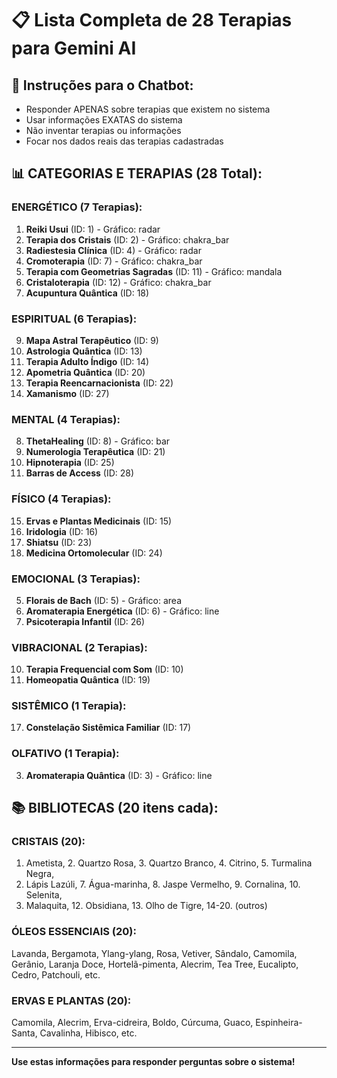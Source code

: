 # 📋 Lista Completa de 28 Terapias para Gemini AI

## 🎯 Instruções para o Chatbot:
- Responder APENAS sobre terapias que existem no sistema
- Usar informações EXATAS do sistema
- Não inventar terapias ou informações
- Focar nos dados reais das terapias cadastradas

## 📊 CATEGORIAS E TERAPIAS (28 Total):

### ENERGÉTICO (7 Terapias):
1. **Reiki Usui** (ID: 1) - Gráfico: radar
2. **Terapia dos Cristais** (ID: 2) - Gráfico: chakra_bar  
4. **Radiestesia Clínica** (ID: 4) - Gráfico: radar
7. **Cromoterapia** (ID: 7) - Gráfico: chakra_bar
11. **Terapia com Geometrias Sagradas** (ID: 11) - Gráfico: mandala
12. **Cristaloterapia** (ID: 12) - Gráfico: chakra_bar
18. **Acupuntura Quântica** (ID: 18)

### ESPIRITUAL (6 Terapias):
9. **Mapa Astral Terapêutico** (ID: 9)
13. **Astrologia Quântica** (ID: 13)
14. **Terapia Adulto Índigo** (ID: 14)
20. **Apometria Quântica** (ID: 20)
22. **Terapia Reencarnacionista** (ID: 22)
27. **Xamanismo** (ID: 27)

### MENTAL (4 Terapias):
8. **ThetaHealing** (ID: 8) - Gráfico: bar
21. **Numerologia Terapêutica** (ID: 21)
25. **Hipnoterapia** (ID: 25)
28. **Barras de Access** (ID: 28)

### FÍSICO (4 Terapias):
15. **Ervas e Plantas Medicinais** (ID: 15)
16. **Iridologia** (ID: 16)
23. **Shiatsu** (ID: 23)
24. **Medicina Ortomolecular** (ID: 24)

### EMOCIONAL (3 Terapias):
5. **Florais de Bach** (ID: 5) - Gráfico: area
6. **Aromaterapia Energética** (ID: 6) - Gráfico: line
26. **Psicoterapia Infantil** (ID: 26)

### VIBRACIONAL (2 Terapias):
10. **Terapia Frequencial com Som** (ID: 10)
19. **Homeopatia Quântica** (ID: 19)

### SISTÊMICO (1 Terapia):
17. **Constelação Sistêmica Familiar** (ID: 17)

### OLFATIVO (1 Terapia):
3. **Aromaterapia Quântica** (ID: 3) - Gráfico: line

## 📚 BIBLIOTECAS (20 itens cada):

### CRISTAIS (20):
1. Ametista, 2. Quartzo Rosa, 3. Quartzo Branco, 4. Citrino, 5. Turmalina Negra,
6. Lápis Lazúli, 7. Água-marinha, 8. Jaspe Vermelho, 9. Cornalina, 10. Selenita,
11. Malaquita, 12. Obsidiana, 13. Olho de Tigre, 14-20. (outros)

### ÓLEOS ESSENCIAIS (20):
Lavanda, Bergamota, Ylang-ylang, Rosa, Vetiver, Sândalo, Camomila, Gerânio,
Laranja Doce, Hortelã-pimenta, Alecrim, Tea Tree, Eucalipto, Cedro, Patchouli, etc.

### ERVAS E PLANTAS (20):
Camomila, Alecrim, Erva-cidreira, Boldo, Cúrcuma, Guaco, Espinheira-Santa,
Cavalinha, Hibisco, etc.

---

**Use estas informações para responder perguntas sobre o sistema!**

